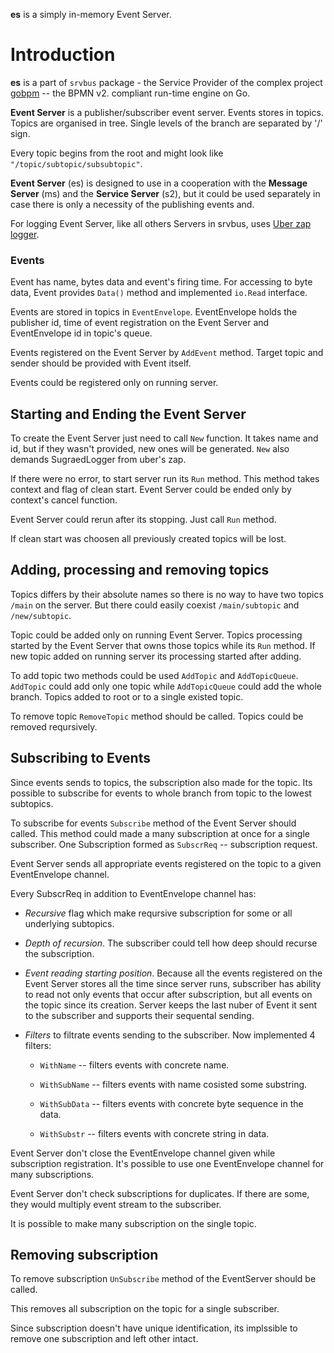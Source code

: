 **es** is a simply in-memory Event Server.

# Introduction

**es** is a part of `srvbus` package - the Service Provider of the complex project [gobpm](https://github.com/dr-dobermann/gobpm) -- the BPMN v2. compliant run-time engine on Go. 

**Event Server** is a publisher/subscriber event server. Events stores in topics. Topics are organised in tree. Single levels of the branch are separated by '/' sign.

Every topic begins from the root and might look like `"/topic/subtopic/subsubtopic"`.

**Event Server** (es) is designed to use in a cooperation with the **Message Server** (ms) and the **Service Server** (s2), but it could be used separately in case there is only a necessity of the publishing events and.

For logging Event Server, like all others Servers in srvbus, uses [Uber zap logger](https://github.com/uber-go/zap).

### Events

Event has name, bytes data and event's firing time. For accessing to byte data, Event provides `Data()` method and implemented `io.Read` interface.

Events are stored in topics in `EventEnvelope`. EventEnvelope holds the publisher id, time of event registration on the Event Server and EventEnvelope id in topic's queue.

Events registered on the Event Server by `AddEvent` method. Target topic and sender should be provided with Event itself.

Events could be registered only on running server.

## Starting and Ending the Event Server

To create the Event Server just need to call `New` function. It takes name and id, but if they wasn't provided, new ones will be generated. `New` also demands SugraedLogger from uber's zap.

If there were no error, to start server run its `Run` method. This method takes context and flag of clean start. Event Server could be ended only by context's cancel function.

Event Server could rerun after its stopping. Just call `Run` method.

If clean start was choosen all previously created topics will be lost.

## Adding, processing and removing topics

Topics differs by their absolute names so there is no way to have two topics `/main` on the server. But there could easily coexist `/main/subtopic` and `/new/subtopic`.

Topic could be added only on running Event Server. Topics processing started by the Event Server that owns those topics while its `Run` method. If new topic added on running server its processing started after adding.

To add topic two methods could be used `AddTopic` and `AddTopicQueue`. `AddTopic` could add only one topic while `AddTopicQueue` could add the whole branch. Topics added to root or to a single existed topic.

To remove topic `RemoveTopic` method should be called. Topics could be removed reqursively.

## Subscribing to Events

Since events sends to topics, the subscription also made for the topic. Its possible to subscribe for events to whole branch from topic to the lowest subtopics. 

To subscribe for events `Subscribe` method of the Event Server should called.
This method could made a many subscription at once for a single subscriber.
One Subscription formed as `SubscrReq` -- subscription request. 

Event Server sends all appropriate events registered on the topic to a given EventEnvelope channel.

Every SubscrReq in addition to EventEnvelope channel has:

  - *Recursive* flag which make reqursive subscription for some or all underlying subtopics.

  - *Depth of recursion*. The subscriber could tell how deep should recurse the subscription.

  - *Event reading starting position*. Because all the events registered on the Event Server stores all the time since server runs, subscriber has ability to read not only events that occur after subscription, but all events on the topic since its creation. Server keeps the last nuber of Event it sent to the subscriber and supports their sequental sending.

  - *Filters* to filtrate events sending to the subscriber. Now implemented 4 filters:
    
    - `WithName` -- filters events with concrete name.

    - `WithSubName` -- filters events with name cosisted some substring.

    - `WithSubData` -- filters events with concrete byte sequence in the data.

    - `WithSubstr` -- filters events with concrete string in data.

Event Server don't close the EventEnvelope channel given while subscription registration. It's possible to use one EventEnvelope channel for many subscriptions.

Event Server don't check subscriptions for duplicates. If there are some, they would multiply event stream to the subscriber.

It is possible to make many subscription on the single topic.

## Removing subscription

To remove subscription `UnSubscribe` method of the EventServer should be called.

This removes all subscription on the topic for a single subscriber.

Since subscription doesn't have unique identification, its implssible to remove one subscription and left other intact.

